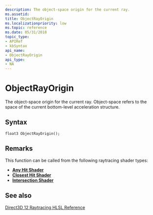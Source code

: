 ```yaml
---
description: The object-space origin for the current ray.
ms.assetid: 
title: ObjectRayOrigin
ms.localizationpriority: low
ms.topic: reference
ms.date: 05/31/2018
topic_type: 
- APIRef
- kbSyntax
api_name: 
- ObjectRayOrigin
api_type: 
- NA
---
```


# ObjectRayOrigin

The object-space origin for the current ray. Object-space refers to the space of the current bottom-level acceleration structure.

## Syntax

```
float3 ObjectRayOrigin();

```

## Remarks

This function can be called from the following raytracing shader types:

* [**Any Hit Shader**](any-hit-shader.md)
* [**Closest Hit Shader**](closest-hit-shader.md)
* [**Intersection Shader**](intersection-shader.md)





## See also

<dl> <dt>

[Direct3D 12 Raytracing HLSL Reference](direct3d-12-raytracing-hlsl-reference.md)
</dt> </dl>

 

 




